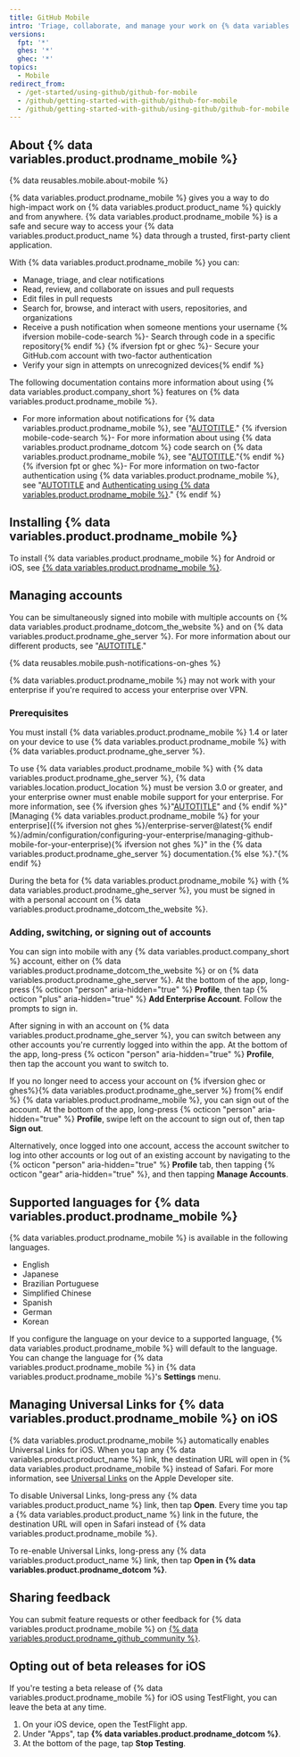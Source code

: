 ```yaml
---
title: GitHub Mobile
intro: 'Triage, collaborate, and manage your work on {% data variables.product.product_name %} from your mobile device.'
versions:
  fpt: '*'
  ghes: '*'
  ghec: '*'
topics:
  - Mobile
redirect_from:
  - /get-started/using-github/github-for-mobile
  - /github/getting-started-with-github/github-for-mobile
  - /github/getting-started-with-github/using-github/github-for-mobile
---
```


## About {% data variables.product.prodname_mobile %}

{% data reusables.mobile.about-mobile %}

{% data variables.product.prodname_mobile %} gives you a way to do high-impact work on {% data variables.product.product_name %} quickly and from anywhere. {% data variables.product.prodname_mobile %} is a safe and secure way to access your {% data variables.product.product_name %} data through a trusted, first-party client application.

With {% data variables.product.prodname_mobile %} you can:

- Manage, triage, and clear notifications
- Read, review, and collaborate on issues and pull requests
- Edit files in pull requests
- Search for, browse, and interact with users, repositories, and organizations
- Receive a push notification when someone mentions your username
{% ifversion mobile-code-search %}- Search through code in a specific repository{% endif %}
{% ifversion fpt or ghec %}- Secure your GitHub.com account with two-factor authentication
- Verify your sign in attempts on unrecognized devices{% endif %}

The following documentation contains more information about using {% data variables.product.company_short %} features on {% data variables.product.prodname_mobile %}.

- For more information about notifications for {% data variables.product.prodname_mobile %}, see "[AUTOTITLE](/account-and-profile/managing-subscriptions-and-notifications-on-github/setting-up-notifications/configuring-notifications#enabling-push-notifications-with-github-mobile)."
{% ifversion mobile-code-search %}- For more information about using {% data variables.product.prodname_dotcom %} code search on {% data variables.product.prodname_mobile %}, see "[AUTOTITLE](/search-github/github-code-search/using-github-code-search#using-github-code-search-on-github-mobile)."{% endif %}
{% ifversion fpt or ghec %}- For more information on two-factor authentication using {% data variables.product.prodname_mobile %}, see "[AUTOTITLE](/authentication/securing-your-account-with-two-factor-authentication-2fa/configuring-two-factor-authentication#configuring-two-factor-authentication-using-github-mobile) and [Authenticating using {% data variables.product.prodname_mobile %}](/authentication/securing-your-account-with-two-factor-authentication-2fa/accessing-github-using-two-factor-authentication#verifying-with-github-mobile)." {% endif %}

## Installing {% data variables.product.prodname_mobile %}

To install {% data variables.product.prodname_mobile %} for Android or iOS, see [{% data variables.product.prodname_mobile %}](https://github.com/mobile).

## Managing accounts

You can be simultaneously signed into mobile with multiple accounts on {% data variables.product.prodname_dotcom_the_website %} and on {% data variables.product.prodname_ghe_server %}. For more information about our different products, see "[AUTOTITLE](/get-started/learning-about-github/githubs-plans)."

{% data reusables.mobile.push-notifications-on-ghes %}

{% data variables.product.prodname_mobile %} may not work with your enterprise if you're required to access your enterprise over VPN.

### Prerequisites

You must install {% data variables.product.prodname_mobile %} 1.4 or later on your device to use {% data variables.product.prodname_mobile %} with {% data variables.product.prodname_ghe_server %}.

To use {% data variables.product.prodname_mobile %} with {% data variables.product.prodname_ghe_server %}, {% data variables.location.product_location %} must be version 3.0 or greater, and your enterprise owner must enable mobile support for your enterprise. For more information, see {% ifversion ghes %}"[AUTOTITLE](/admin/release-notes)" and {% endif %}"[Managing {% data variables.product.prodname_mobile %} for your enterprise]({% ifversion not ghes %}/enterprise-server@latest{% endif %}/admin/configuration/configuring-your-enterprise/managing-github-mobile-for-your-enterprise){% ifversion not ghes %}" in the {% data variables.product.prodname_ghe_server %} documentation.{% else %}."{% endif %}

During the beta for {% data variables.product.prodname_mobile %} with {% data variables.product.prodname_ghe_server %}, you must be signed in with a personal account on {% data variables.product.prodname_dotcom_the_website %}.

### Adding, switching, or signing out of accounts

You can sign into mobile with any {% data variables.product.company_short %} account, either on {% data variables.product.prodname_dotcom_the_website %} or on {% data variables.product.prodname_ghe_server %}. At the bottom of the app, long-press {% octicon "person" aria-hidden="true" %} **Profile**, then tap {% octicon "plus" aria-hidden="true" %} **Add Enterprise Account**. Follow the prompts to sign in.

After signing in with an account on {% data variables.product.prodname_ghe_server %}, you can switch between any other accounts you're currently logged into within the app. At the bottom of the app, long-press {% octicon "person" aria-hidden="true" %} **Profile**, then tap the account you want to switch to.

If you no longer need to access your account on {% ifversion ghec or ghes%}{% data variables.product.prodname_ghe_server %} from{% endif %} {% data variables.product.prodname_mobile %}, you can sign out of the account. At the bottom of the app, long-press {% octicon "person" aria-hidden="true" %} **Profile**, swipe left on the account to sign out of, then tap **Sign out**.

Alternatively, once logged into one account, access the account switcher to log into other accounts or log out of an existing account by navigating to the {% octicon "person" aria-hidden="true" %} **Profile** tab, then tapping {% octicon "gear" aria-hidden="true" %}, and then tapping **Manage Accounts**.

## Supported languages for {% data variables.product.prodname_mobile %}

{% data variables.product.prodname_mobile %} is available in the following languages.

- English
- Japanese
- Brazilian Portuguese
- Simplified Chinese
- Spanish
- German
- Korean

If you configure the language on your device to a supported language, {% data variables.product.prodname_mobile %} will default to the language. You can change the language for {% data variables.product.prodname_mobile %} in {% data variables.product.prodname_mobile %}'s **Settings** menu.

## Managing Universal Links for {% data variables.product.prodname_mobile %} on iOS

{% data variables.product.prodname_mobile %} automatically enables Universal Links for iOS. When you tap any {% data variables.product.product_name %} link, the destination URL will open in {% data variables.product.prodname_mobile %} instead of Safari. For more information, see [Universal Links](https://developer.apple.com/ios/universal-links/) on the Apple Developer site.

To disable Universal Links, long-press any {% data variables.product.product_name %} link, then tap **Open**. Every time you tap a {% data variables.product.product_name %} link in the future, the destination URL will open in Safari instead of {% data variables.product.prodname_mobile %}.

To re-enable Universal Links, long-press any {% data variables.product.product_name %} link, then tap **Open in {% data variables.product.prodname_dotcom %}**.

## Sharing feedback

You can submit feature requests or other feedback for {% data variables.product.prodname_mobile %} on [{% data variables.product.prodname_github_community %}](https://github.com/orgs/community/discussions/categories/mobile).

## Opting out of beta releases for iOS

If you're testing a beta release of {% data variables.product.prodname_mobile %} for iOS using TestFlight, you can leave the beta at any time.

1. On your iOS device, open the TestFlight app.
1. Under "Apps", tap **{% data variables.product.prodname_dotcom %}**.
1. At the bottom of the page, tap **Stop Testing**.
